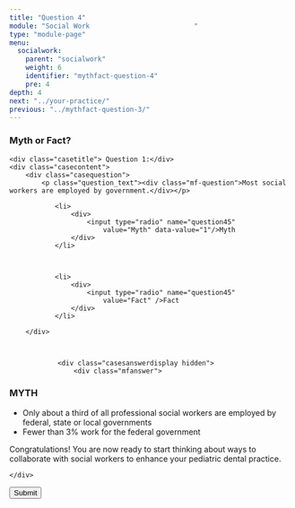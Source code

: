 ```yaml
---
title: "Question 4"
module: "Social Work                          "
type: "module-page"
menu:
  socialwork:
    parent: "socialwork"
    weight: 6
    identifier: "mythfact-question-4"
    pre: 4
depth: 4
next: "../your-practice/"
previous: "../mythfact-question-3/"
---
```

<form method="post" action="."><div class="pageblock gameshow"><h3>Myth or Fact?</h3>










  




<div class="cases">
    
    <div class="casetitle"> Question 1:</div>
    <div class="casecontent">
        <div class="casequestion">
            <p class="question_text"><div class="mf-question">Most social workers are employed by government.</div></p>
            
                
                    

<ol type="A">
    
        
            <li>
                <div>
                    <input type="radio" name="question45"
                        value="Myth" data-value="1"/>Myth
                </div>
            </li>
        
    
        
            <li>
                <div>
                    <input type="radio" name="question45"
                        value="Fact" />Fact
                </div>
            </li>
        
    
</ol>

                

                

                
            
        </div>

        
            
                <div class="casesanswerdisplay hidden">
                    <div class="mfanswer">
<h3>MYTH</h3>
<ul>
<li>Only about a third of all professional social workers are employed by federal, state or local governments</li>
<li>Fewer than 3% work for the federal government</li>
</ul></div>

<div class='maintext'><p>Congratulations! You are now ready to start thinking about ways to collaborate with social workers to enhance your pediatric dental practice.</p></div>
                </div>
            
        
    </div>
</div>




</div><div class="submit-container"><input class="btn btn-info btn-submit-section" type="submit" value="Submit" /></div></form>